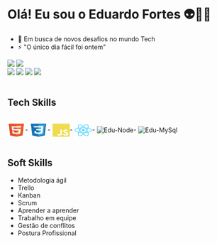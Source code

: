 
# Olá! Eu sou o Eduardo Fortes 👽👨‍💻
- 🔎 Em busca de novos desafios no mundo Tech
- ⚡ "O único dia fácil foi ontem"

<div aling="center> 
  <a href="https://github.com/EduardoF0rtes">
  <img height="180em" src="https://github-readme-stats.vercel.app/api?username=EduardoF0rtes&show_icons=true&theme=dracula&include_all_commits=true&count_private=true"/>
  <img height="180em" src="https://github-readme-stats.vercel.app/api/top-langs/?username=EduardoF0rtes&layout=compact&langs_count=7&theme=dracula"/>
</div>

<div> 
 <a href = "mailto:eduardo.fortes1985@gmail.com"><img src="https://img.shields.io/badge/-Gmail-%23333?style=for-the-badge&logo=gmail&logoColor=white" target="_blank"></a>
 <a href="https://www.linkedin.com/in/eduardo-fortes-a3a024a4/" target="_blank"><img src="https://img.shields.io/badge/-LinkedIn-%230077B5?style=for-the-badge&logo=linkedin&logoColor=white" target="_blank"></a>
 <a href="https://instagram.com/_eduardofortes" target="_blank"><img src="https://img.shields.io/badge/-Instagram-%23E4405F?style=for-the-badge&logo=instagram&logoColor=white" target="_blank"></a>
 <a href="https://discord.gg/p827XCeeb3" target="_blank"><img src="https://img.shields.io/badge/Discord-7289DA?style=for-the-badge&logo=discord&logoColor=white" target="_blank"></a> 
</div><br>

## Tech Skills 
<div style="display: inline_block"><br>
  <img align="center" alt="Edu-HTML" height="30" width="40" src="https://raw.githubusercontent.com/devicons/devicon/master/icons/html5/html5-original.svg">-
  <img align="center" alt="Edu-CSS" height="30" width="40" src="https://raw.githubusercontent.com/devicons/devicon/master/icons/css3/css3-original.svg">-
  <img align="center" alt="Edu-Js" height="30" width="40" src="https://raw.githubusercontent.com/devicons/devicon/master/icons/javascript/javascript-plain.svg">-
  <img align="center" alt="Edu-React" height="30" width="40" src="https://raw.githubusercontent.com/devicons/devicon/master/icons/react/react-original.svg">-
  <img align="center" alt="Edu-Node" height="30" width="40" src="https://cdn.jsdelivr.net/gh/devicons/devicon/icons/nodejs/nodejs-original.svg">-
  <img align="center" alt="Edu-MySql" height="45" width="50" src="https://cdn.jsdelivr.net/gh/devicons/devicon/icons/mysql/mysql-original-wordmark.svg"/>
    
</div><br>
                                                                                                                                               
## Soft Skills
- Metodologia ágil
- Trello
- Kanban
- Scrum
- Aprender a aprender                                                                                                                                               
- Trabalho em equipe                                                                                                                                               
- Gestão de conflitos
- Postura Profissional                                                                                                                                               
                                                                                                                                               
